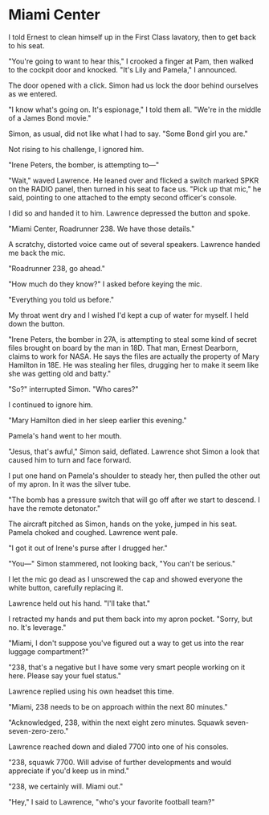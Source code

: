 # Miami Center

I told Ernest to clean himself up in the First Class lavatory, then to get back to his seat.

"You're going to want to hear this," I crooked a finger at Pam, then walked to the cockpit door and knocked.
"It's Lily and Pamela," I announced.

The door opened with a click.
Simon had us lock the door behind ourselves as we entered.

"I know what's going on.
It's espionage," I told them all.
"We're in the middle of a James Bond movie."

Simon, as usual, did not like what I had to say.
"Some Bond girl you are."

Not rising to his challenge, I ignored him.

"Irene Peters, the bomber, is attempting to—"

"Wait," waved Lawrence.
He leaned over and flicked a switch marked SPKR on the RADIO panel, then turned in his seat to face us.
"Pick up that mic," he said, pointing to one attached to the empty second officer's console.

I did so and handed it to him.
Lawrence depressed the button and spoke.

"Miami Center, Roadrunner 238.
We have those details."

A scratchy, distorted voice came out of several speakers.
Lawrence handed me back the mic.

"Roadrunner 238, go ahead."

"How much do they know?" I asked before keying the mic.

"Everything you told us before."

My throat went dry and I wished I'd kept a cup of water for myself.
I held down the button.

"Irene Peters, the bomber in 27A, is attempting to steal some kind of secret files brought on board by the man in 18D.
That man, Ernest Dearborn, claims to work for NASA.
He says the files are actually the property of Mary Hamilton in 18E.
He was stealing her files, drugging her to make it seem like she was getting old and batty."

"So?" interrupted Simon.
"Who cares?"

I continued to ignore him.

"Mary Hamilton died in her sleep earlier this evening."

Pamela's hand went to her mouth.

"Jesus, that's awful," Simon said, deflated.
Lawrence shot Simon a look that caused him to turn and face forward.

I put one hand on Pamela's shoulder to steady her, then pulled the other out of my apron.
In it was the silver tube.

"The bomb has a pressure switch that will go off after we start to descend.
I have the remote detonator."

The aircraft pitched as Simon, hands on the yoke, jumped in his seat.
Pamela choked and coughed.
Lawrence went pale.

"I got it out of Irene's purse after I drugged her."

"You—" Simon stammered, not looking back, "You can't be serious."

I let the mic go dead as I unscrewed the cap and showed everyone the white button, carefully replacing it.

Lawrence held out his hand.
"I'll take that."

I retracted my hands and put them back into my apron pocket.
"Sorry, but no.
It's leverage."

"Miami, I don't suppose you've figured out a way to get us into the rear luggage compartment?"

"238, that's a negative but I have some very smart people working on it here.
Please say your fuel status."

Lawrence replied using his own headset this time.

"Miami, 238 needs to be on approach within the next 80 minutes."

"Acknowledged, 238, within the next eight zero minutes.
Squawk seven-seven-zero-zero."

Lawrence reached down and dialed 7700 into one of his consoles.

"238, squawk 7700.
Will advise of further developments and would appreciate if you'd keep us in mind."

"238, we certainly will.
Miami out."

"Hey," I said to Lawrence, "who's your favorite football team?"
